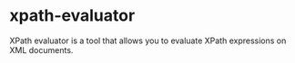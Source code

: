 # xpath-evaluator
XPath evaluator is a tool that allows you to evaluate XPath expressions on XML documents.
